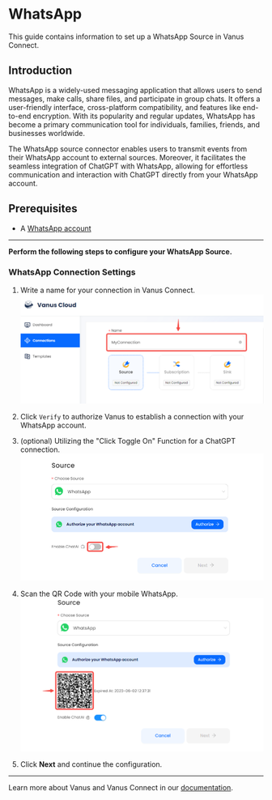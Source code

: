 # WhatsApp

This guide contains information to set up a WhatsApp Source in Vanus Connect.

## Introduction

WhatsApp is a widely-used messaging application that allows users to send messages, make calls, share files, and participate in group chats. It offers a user-friendly interface, cross-platform compatibility, and features like end-to-end encryption. With its popularity and regular updates, WhatsApp has become a primary communication tool for individuals, families, friends, and businesses worldwide.

The WhatsApp source connector enables users to transmit events from their WhatsApp account to external sources. Moreover, it facilitates the seamless integration of ChatGPT with WhatsApp, allowing for effortless communication and interaction with ChatGPT directly from your WhatsApp account.

## Prerequisites

- A [WhatsApp account](https://www.whatsapp.com)

---

**Perform the following steps to configure your WhatsApp Source.**

### WhatsApp Connection Settings

1. Write a name for your connection in Vanus Connect.
![](images/name.png)

2. Click `Verify` to authorize Vanus to establish a connection with your WhatsApp account.

3. (optional) Utilizing the "Click Toggle On" Function for a ChatGPT connection.
![](images/whatsapp.png)

4. Scan the QR Code with your mobile WhatsApp.
![img.png](images/whatsapp%20qrcode.png)

5. Click **Next** and continue the configuration.

---

Learn more about Vanus and Vanus Connect in our [documentation](https://docs.vanus.ai).
